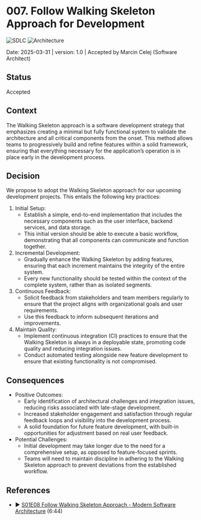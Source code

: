 ﻿# 007. Follow Walking Skeleton Approach for Development
![SDLC](https://img.shields.io/badge/SDLC-orange)
![Architecture](https://img.shields.io/badge/Architecture-darkviolet)

Date: 2025-03-31 | version: 1.0 | Accepted by Marcin Celej (Software Architect)

## Status

Accepted

## Context

The Walking Skeleton approach is a software development strategy that emphasizes creating a minimal but fully functional system 
to validate the architecture and all critical components from the onset. 
This method allows teams to progressively build and refine features within a solid framework,
ensuring that everything necessary for the application’s operation is in place early in the development process.

## Decision

We propose to adopt the Walking Skeleton approach for our upcoming development projects. This entails the following key practices:

1. Initial Setup:
   * Establish a simple, end-to-end implementation that includes the necessary components such as the user interface, backend services, and data storage.
   * This initial version should be able to execute a basic workflow, demonstrating that all components can communicate and function together.
2. Incremental Development:
   * Gradually enhance the Walking Skeleton by adding features, ensuring that each increment maintains the integrity of the entire system.
   * Every new functionality should be tested within the context of the complete system, rather than as isolated segments.
3. Continuous Feedback:
   * Solicit feedback from stakeholders and team members regularly to ensure that the project aligns with organizational goals and user requirements.
   * Use this feedback to inform subsequent iterations and improvements.
4. Maintain Quality:
   * Implement continuous integration (CI) practices to ensure that the Walking Skeleton is always in a deployable state, promoting code quality and reducing integration issues.
   * Conduct automated testing alongside new feature development to ensure that existing functionality is not compromised.

## Consequences

* Positive Outcomes:
  * Early identification of architectural challenges and integration issues, reducing risks associated with late-stage development.
  * Increased stakeholder engagement and satisfaction through regular feedback loops and visibility into the development process.
  * A solid foundation for future feature development, with built-in opportunities for adjustment based on real user feedback.
* Potential Challenges:
  * Initial development may take longer due to the need for a comprehensive setup, as opposed to feature-focused sprints.
  * Teams will need to maintain discipline in adhering to the Walking Skeleton approach to prevent deviations from the established workflow.

## References

* ▶️ [S01E08 Follow Walking Skeleton Approach - Modern Software Architecture](https://youtu.be/xYyhNfAkV-A) (6:44)